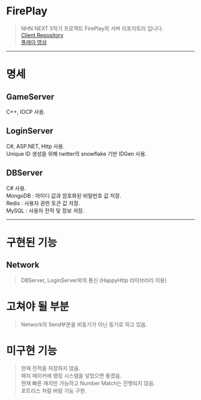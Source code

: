 # FirePlay
> NHN NEXT 5학기 프로젝트 FirePlay의 서버 리포지토리 입니다. </br>
> [Client Repository](https://github.com/highfence/FirePlay_Client) </br>
> [플레이 영상](https://www.youtube.com/watch?v=Q3_Uob__OgU&t=25s) </br>

- - -

# 명세
## GameServer
C++, IOCP 사용.  </br>

## LoginServer
C#, ASP.NET, Http 사용.  </br>
Unique ID 생성을 위해 twitter의 snowflake 기반 IDGen 사용. </br>

## DBServer
C# 사용. </br>
MongoDB : 아이디 값과 암호화된 비밀번호 값 저장. </br>
Redis : 사용자 권한 토큰 값 저장. </br>
MySQL : 사용자 전적 및 정보 저장. </br>

- - -

# 구현된 기능
## Network
> DBServer, LoginServer와의 통신 (HappyHttp 라이브러리 이용) </br>

# 고쳐야 될 부분
> Network의 Send부분을 비동기가 아닌 동기로 하고 있음. </br>

# 미구현 기능
> 현재 전적을 저장하지 않음. </br>
> 매치 메이커에 랭킹 시스템을 넣었으면 좋겠음. </br>
> 현재 빠른 매치만 가능하고 Number Match는 진행되지 않음. </br>
> 포트리스 처럼 바람 기능 구현. </br>
